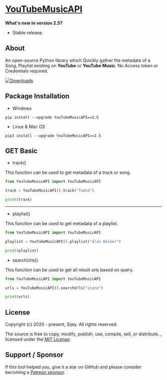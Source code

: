 # [YouTubeMusicAPI](https://pypi.org/project/YouTubeMusicAPI/)

**What's new  in version 2.5?**

- Stable release.

## About
An open-source Python library which Quickly gather the metadata of a Song, Playlist existing on **YouTube** or **YouTube Music**. No Access token or Credentials required.

[![Downloads](https://static.pepy.tech/personalized-badge/youtubemusicapi?period=total&units=none&left_color=black&right_color=blue&left_text=Downloads)](https://pepy.tech/project/youtubemusicapi)

## Package Installation
- Windows

`pip install --upgrade YouTubeMusicAPI==2.5`

- Linux & Mac OS

`pip3 install --upgrade YouTubeMusicAPI==2.5`

## GET Basic 

- track()

This function can be used to get metadata of a track or song.

```python
from YouTubeMusicAPI import YouTubeMusicAPI

track = YouTubeMusicAPI().track("faded")

print(track)
```

<hr>

- playlist()

This function can be used to get metadata of a playlist.

```python
from YouTubeMusicAPI import YouTubeMusicAPI

playlist = YouTubeMusicAPI().playlist("Alan Walker")

print(playlist)
```

- searchUrls()

This function can be used to get all result urls based on query.

```python
from YouTubeMusicAPI import YouTubeMusicAPI

urls = YouTubeMusicAPI().searchUrls("alone")

print(urls)
```

## License

Copyright (c) 2020 - present, Sijey. All rights reserved.

The source is free to copy, modify, publish, use, compile, sell, or distribute.., licensed under the [MIT License](https://mit-license.org/).

## Support / Sponsor

If this tool helped you, give it a star on GitHub and please consider becoming a [Patreon sponsor](https://www.patreon.com/sijeypraveen).
